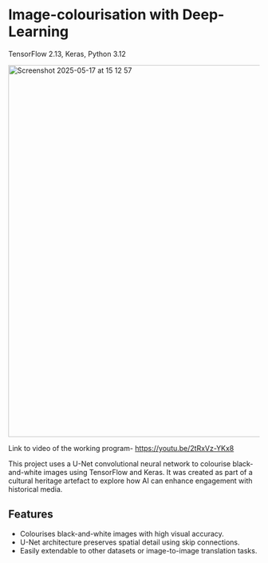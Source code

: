 # Image-colourisation with Deep-Learning

TensorFlow 2.13, Keras, Python 3.12

<img width="744" alt="Screenshot 2025-05-17 at 15 12 57" src="https://github.com/user-attachments/assets/57b758b7-1a24-495b-9ec1-2a3f7aad7457" />


Link to video of the working program-
https://youtu.be/2tRxVz-YKx8

This project uses a U-Net convolutional neural network to colourise black-and-white images using TensorFlow and Keras. It was created as part of a cultural heritage artefact to explore how AI can enhance engagement with historical media.

## Features
- Colourises black-and-white images with high visual accuracy.
- U-Net architecture preserves spatial detail using skip connections.
- Easily extendable to other datasets or image-to-image translation tasks.
